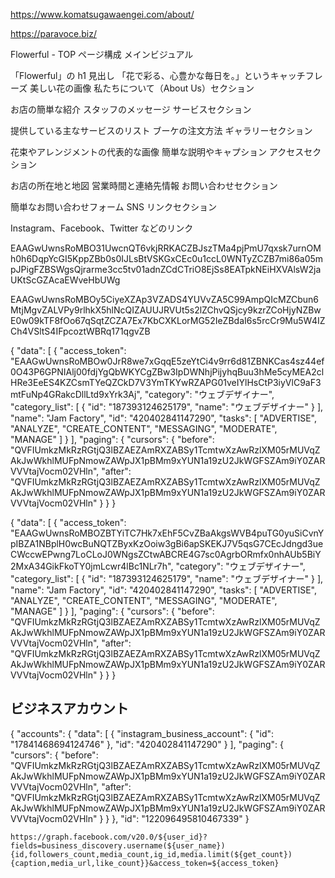 https://www.komatsugawaengei.com/about/

https://paravoce.biz/

Flowerful - TOP ページ構成
メインビジュアル

「Flowerful」の h1 見出し
「花で彩る、心豊かな毎日を。」というキャッチフレーズ
美しい花の画像
私たちについて（About Us）セクション

お店の簡単な紹介
スタッフのメッセージ
サービスセクション

提供している主なサービスのリスト
ブーケの注文方法
ギャラリーセクション

花束やアレンジメントの代表的な画像
簡単な説明やキャプション
アクセスセクション

お店の所在地と地図
営業時間と連絡先情報
お問い合わせセクション

簡単なお問い合わせフォーム
SNS リンクセクション

Instagram、Facebook、Twitter などのリンク

EAAGwUwnsRoMBO31UwcnQT6vkjRRKACZBJszTMa4pjPmU7qxsk7urnOMh0h6DqpYcGI5KppZBb0s0IJLsBtVSKGxCEc0u1ccL0WNTyZCZB7mi86a05mpJPigFZBSWgsQjrarme3cc5tv01adnZCdCTriO8EjSs8EATpkNEiHXVAlsW2jaUKtScGZAcaEWveHbUWg

EAAGwUwnsRoMBOy5CiyeXZAp3VZADS4YUVvZA5C99AmpQIcMZCbun6MtjMgvZALVPy9rlhkX5hlNcQIZAUUJRVUt5s2lZChvQSjcy9kzrZCoHjyNZBwE0w09kTF8fOo67qSqtZCZA7Ex7KbCXKLorMG52IeZBdaI6s5rcCr9Mu5W4IZCh4VSltS4IFpcoztWBRq171qgvZB

{
"data": [
{
"access_token": "EAAGwUwnsRoMBOw0JrR8we7xGqqE5zeYtCi4v9rr6d81ZBNKCas4sz44ef0O43P6GPNIAlj00fdjYgQbWKYCgZBw3IpDWNhjPijyhqBuu3hMe5cyMEA2clHRe3EeES4KZCsmTYeQZCkD7V3YmTKYwRZAPG01veIYlHsCtP3iyVlC9aF3mtFuNp4GRakcDllLtd9xYrk3Aj",
"category": "ウェブデザイナー",
"category_list": [
{
"id": "187393124625179",
"name": "ウェブデザイナー"
}
],
"name": "Jam Factory",
"id": "420402841147290",
"tasks": [
"ADVERTISE",
"ANALYZE",
"CREATE_CONTENT",
"MESSAGING",
"MODERATE",
"MANAGE"
]
}
],
"paging": {
"cursors": {
"before": "QVFIUmkzMkRzRGtjQ3lBZAEZAmRXZABSy1TcmtwXzAwRzlXM05rMUVqZAkJwWkhlMUFpNmowZAWpJX1pBMm9xYUN1a19zU2JkWGFSZAm9iY0ZARVVVtajVocm02VHln",
"after": "QVFIUmkzMkRzRGtjQ3lBZAEZAmRXZABSy1TcmtwXzAwRzlXM05rMUVqZAkJwWkhlMUFpNmowZAWpJX1pBMm9xYUN1a19zU2JkWGFSZAm9iY0ZARVVVtajVocm02VHln"
}
}
}

{
"data": [
{
"access_token": "EAAGwUwnsRoMBOZBTYiTC7Hk7xEhF5CvZBaAkgsWVB4puTG0yuSiCvnYpIBZA1NBplH0wcBuNQTZByxKzOoiw3gBi6apSKEKJ7V5qsG7CEcJdngd3ueCWccwEPwng7LoCLoJ0WNgsZCtwABCRE4G7sc0AgrbORmfx0nhAUb5BiY2MxA34GikFkoTY0jmLcwr4lBc1NLr7h",
"category": "ウェブデザイナー",
"category_list": [
{
"id": "187393124625179",
"name": "ウェブデザイナー"
}
],
"name": "Jam Factory",
"id": "420402841147290",
"tasks": [
"ADVERTISE",
"ANALYZE",
"CREATE_CONTENT",
"MESSAGING",
"MODERATE",
"MANAGE"
]
}
],
"paging": {
"cursors": {
"before": "QVFIUmkzMkRzRGtjQ3lBZAEZAmRXZABSy1TcmtwXzAwRzlXM05rMUVqZAkJwWkhlMUFpNmowZAWpJX1pBMm9xYUN1a19zU2JkWGFSZAm9iY0ZARVVVtajVocm02VHln",
"after": "QVFIUmkzMkRzRGtjQ3lBZAEZAmRXZABSy1TcmtwXzAwRzlXM05rMUVqZAkJwWkhlMUFpNmowZAWpJX1pBMm9xYUN1a19zU2JkWGFSZAm9iY0ZARVVVtajVocm02VHln"
}
}
}

## ビジネスアカウント

{
"accounts": {
"data": [
{
"instagram_business_account": {
"id": "17841468694124746"
},
"id": "420402841147290"
}
],
"paging": {
"cursors": {
"before": "QVFIUmkzMkRzRGtjQ3lBZAEZAmRXZABSy1TcmtwXzAwRzlXM05rMUVqZAkJwWkhlMUFpNmowZAWpJX1pBMm9xYUN1a19zU2JkWGFSZAm9iY0ZARVVVtajVocm02VHln",
"after": "QVFIUmkzMkRzRGtjQ3lBZAEZAmRXZABSy1TcmtwXzAwRzlXM05rMUVqZAkJwWkhlMUFpNmowZAWpJX1pBMm9xYUN1a19zU2JkWGFSZAm9iY0ZARVVVtajVocm02VHln"
}
}
},
"id": "122096495810467339"
}

`https://graph.facebook.com/v20.0/${user_id}?fields=business_discovery.username(${user_name}){id,followers_count,media_count,ig_id,media.limit(${get_count}){caption,media_url,like_count}}&access_token=${access_token}`
